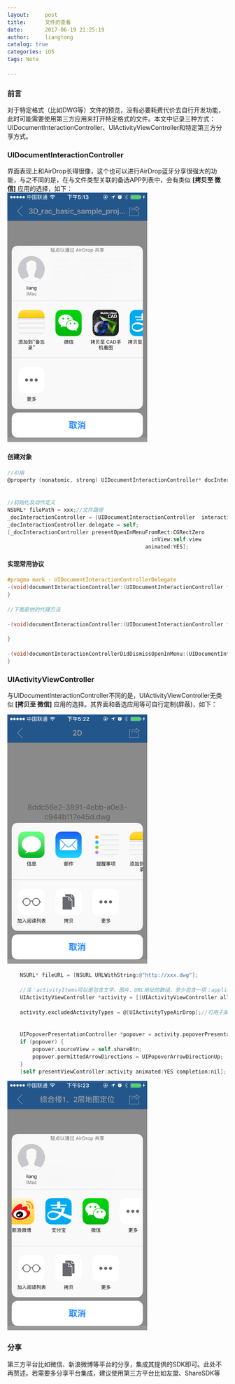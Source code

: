 ```yaml
---
layout:     post
title:      文件的查看
date:       2017-06-19 21:25:19
author:     liangtong
catalog: true
categories: iOS
tags: Note

---
```




### 前言   

对于特定格式（比如DWG等）文件的预览，没有必要耗费代价去自行开发功能，此时可能需要使用第三方应用来打开特定格式的文件。本文中记录三种方式：UIDocumentInteractionController、UIActivityViewController和特定第三方分享方式。

<!-- more -->

### UIDocumentInteractionController    

界面表现上和AirDrop长得很像，这个也可以进行AirDrop蓝牙分享很强大的功能，与之不同的是，在与文件类型关联的备选APP列表中，会有类似 **[拷贝至 微信]** 应用的选择，如下：   
![](/post/iOS/Objective-C/file_preview_1.png)    
#### 创建对象   
```Objective-C
//引用
@property (nonatomic, strong) UIDocumentInteractionController* docInteractionController;


//初始化及动作定义
NSURL* filePath = xxx;//文件路径
_docInteractionController = [UIDocumentInteractionController  interactionControllerWithURL:filePath];
_docInteractionController.delegate = self;
[_docInteractionController presentOpenInMenuFromRect:CGRectZero
                                              inView:self.view
                                            animated:YES];
```

#### 实现常用协议
```Objective-C
#pragma mark - UIDocumentInteractionControllerDelegate
-(void)documentInteractionController:(UIDocumentInteractionController *)controller willBeginSendingToApplication:(NSString *)application {//将要发送的应用
}

//下面是他的代理方法

-(void)documentInteractionController:(UIDocumentInteractionController *)controller didEndSendingToApplication:(NSString *)application{//已经发送的应用

}

-(void)documentInteractionControllerDidDismissOpenInMenu:(UIDocumentInteractionController *)controller{//dismiss
}
```


### UIActivityViewController    
与UIDocumentInteractionController不同的是，UIActivityViewController无类似 **[拷贝至 微信]** 应用的选择。其界面和备选应用等可自行定制(屏蔽)，如下：    

![](/post/iOS/Objective-C/file_preview_2.png)    

```Objective-C
    NSURL* fileURL = [NSURL URLWithString:@"http://xxx.dwg"];

    //注：activityItems可以是包含文字、图片、URL地址的数组，至少包含一项；applicationActivities参数可以对平台进行自定义
    UIActivityViewController *activity = [[UIActivityViewController alloc] initWithActivityItems:@[_fileURL]
                                                                           applicationActivities:nil];
    activity.excludedActivityTypes = @[UIActivityTypeAirDrop];//可用于屏蔽掉的应用列表，参照UIActivityType


    UIPopoverPresentationController *popover = activity.popoverPresentationController;
    if (popover) {
        popover.sourceView = self.shareBtn;
        popover.permittedArrowDirections = UIPopoverArrowDirectionUp;
    }
    [self presentViewController:activity animated:YES completion:nil];

```   


![](/post/iOS/Objective-C/file_preview_3.png) 


### 分享   

第三方平台比如微信、新浪微博等平台的分享，集成其提供的SDK即可。此处不再赘述。若需要多分享平台集成，建议使用第三方平台比如友盟、ShareSDK等
